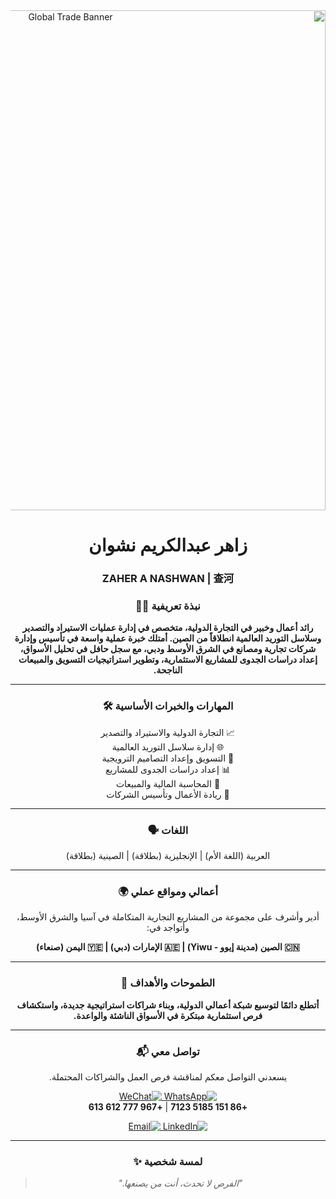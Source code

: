 <div align="center" dir="rtl">

  <img src="https://i.imgur.com/u5yEAvf.png" alt="Global Trade Banner" width="800"/>

  <h1>زاهر عبدالكريم نشوان</h1>
  <h3>ZAHER A NASHWAN | 查河</h3>

  <h3>نبذة تعريفية 👨‍💼</h3>
  <p>
    <strong>رائد أعمال وخبير في التجارة الدولية، متخصص في إدارة عمليات الاستيراد والتصدير وسلاسل التوريد العالمية انطلاقاً من الصين. أمتلك خبرة عملية واسعة في تأسيس وإدارة شركات تجارية ومصانع في الشرق الأوسط ودبي، مع سجل حافل في تحليل الأسواق، إعداد دراسات الجدوى للمشاريع الاستثمارية، وتطوير استراتيجيات التسويق والمبيعات الناجحة.</strong>
  </p>

  ---

  <h3>المهارات والخبرات الأساسية 🛠️</h3>
  <p align="center">
    📈 التجارة الدولية والاستيراد والتصدير<br>
    🌐 إدارة سلاسل التوريد العالمية<br>
    📢 التسويق وإعداد التصاميم الترويجية<br>
    📊 إعداد دراسات الجدوى للمشاريع<br>
    💼 المحاسبة المالية والمبيعات<br>
    🚀 ريادة الأعمال وتأسيس الشركات
  </p>
  
  ---
  
  <h3>اللغات 🗣️</h3>
  <p>
    العربية (اللغة الأم) | الإنجليزية (بطلاقة) | الصينية (بطلاقة)
  </p>

  ---

  <h3>أعمالي ومواقع عملي 🌍</h3>
  <p>أدير وأشرف على مجموعة من المشاريع التجارية المتكاملة في آسيا والشرق الأوسط، وأتواجد في:</p>
  <p>
    <strong>🇨🇳 الصين (مدينة إيوو - Yiwu) | 🇦🇪 الإمارات (دبي) | 🇾🇪 اليمن (صنعاء)</strong>
  </p>
  
  ---

  <h3>الطموحات والأهداف 🚀</h3>
  <p>
    <strong>أتطلع دائمًا لتوسيع شبكة أعمالي الدولية، وبناء شراكات استراتيجية جديدة، واستكشاف فرص استثمارية مبتكرة في الأسواق الناشئة والواعدة.</strong>
  </p>

  ---

  <h3>تواصل معي 📬</h3>
  <p>يسعدني التواصل معكم لمناقشة فرص العمل والشراكات المحتملة.</p>
  <p align="center">
    <a href="https://wa.me/8615151857123" target="_blank">
      <img src="https://img.shields.io/badge/WhatsApp-25D366?style=for-the-badge&logo=whatsapp&logoColor=white" alt="WhatsApp"/>
    </a>
    <a href="https://img.shields.io/badge/WeChat-07C160?style=for-the-badge&logo=wechat&logoColor=white" target="_blank">
      <img src="https://img.shields.io/badge/WeChat-07C160?style=for-the-badge&logo=wechat&logoColor=white" alt="WeChat"/>
    </a>
    <br>
    <strong>+86 151 5185 7123</strong> | <strong>+967 777 612 613</strong>
  </p>
  <p align="center">
    <a href="[ضع-رابط-لينكدإن-هنا]" target="_blank">
      <img src="https://img.shields.io/badge/LinkedIn-0077B5?style=for-the-badge&logo=linkedin&logoColor=white" alt="LinkedIn"/>
    </a>
    <a href="mailto:[ضع-بريدك-الإلكتروني-هنا]" target="_blank">
      <img src="https://img.shields.io/badge/Email-D14836?style=for-the-badge&logo=gmail&logoColor=white" alt="Email"/>
    </a>
  </p>

  ---

  <h3>لمسة شخصية ✨</h3>
  <blockquote>
    <p><em>"الفرص لا تحدث، أنت من يصنعها."</em></p>
  </blockquote>

</div>
